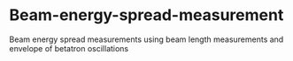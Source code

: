 # Beam-energy-spread-measurement

Beam energy spread measurements using beam length measurements and envelope of betatron oscillations

